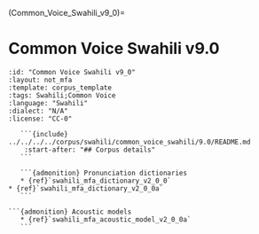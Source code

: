 
(Common_Voice_Swahili_v9_0)=
# Common Voice Swahili v9.0

``````{corpus} Common Voice Swahili v9.0
:id: "Common Voice Swahili v9_0"
:layout: not_mfa
:template: corpus_template
:tags: Swahili;Common Voice
:language: "Swahili"
:dialect: "N/A"
:license: "CC-0"

   ```{include} ../../../../corpus/swahili/common_voice_swahili/9.0/README.md
    :start-after: "## Corpus details"
   ```

   ```{admonition} Pronunciation dictionaries
   * {ref}`swahili_mfa_dictionary_v2_0_0`
* {ref}`swahili_mfa_dictionary_v2_0_0a`
   ```

```{admonition} Acoustic models
   * {ref}`swahili_mfa_acoustic_model_v2_0_0a`
   ```
``````
